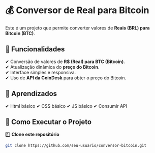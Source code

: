 # 💰 Conversor de Real para Bitcoin

Este é um projeto que permite converter valores de **Reais (BRL) para Bitcoin (BTC)**.

## 📌 **Funcionalidades**

✔ Conversão de valores de **R$ (Real) para BTC (Bitcoin)**.  
✔ Atualização dinâmica do **preço do Bitcoin**.  
✔ Interface simples e responsiva.  
✔ Uso de **API da CoinDesk** para obter o preço do Bitcoin.

## 📌 **Aprendizados**

✔ Html básico
✔ CSS básico
✔ JS básico
✔ Consumir API

## 🚀 **Como Executar o Projeto**

1️⃣ **Clone este repositório**

```bash
git clone https://github.com/seu-usuario/conversor-bitcoin.git
```
